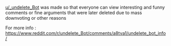 [u/_undelete_Bot](https://reddit.com/user/_undelete_Bot) was made so that everyone can view interesting and funny comments or fine arguments that were later deleted due to mass downvoting or other reasons

For more info : https://www.reddit.com/r/undelete_Bot/comments/a8tva1/undelete_bot_info/
